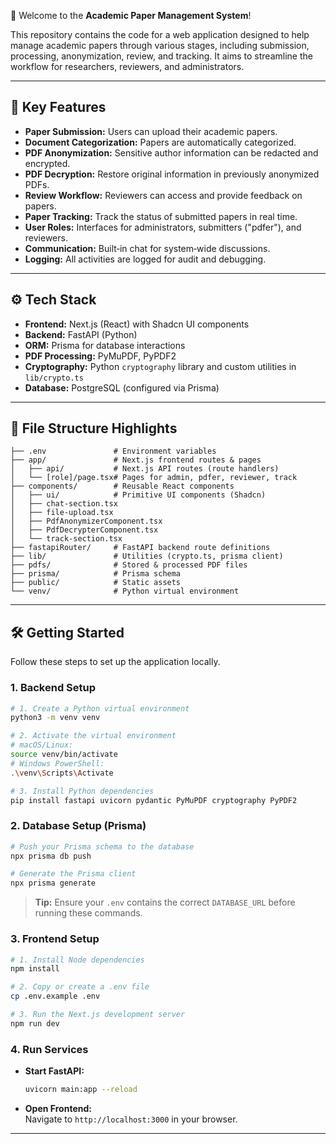 👋 Welcome to the **Academic Paper Management System**!

This repository contains the code for a web application designed to help manage academic papers through various stages, including submission, processing, anonymization, review, and tracking. It aims to streamline the workflow for researchers, reviewers, and administrators.

---

## 🚀 Key Features

- **Paper Submission:** Users can upload their academic papers.
- **Document Categorization:** Papers are automatically categorized.
- **PDF Anonymization:** Sensitive author information can be redacted and encrypted.
- **PDF Decryption:** Restore original information in previously anonymized PDFs.
- **Review Workflow:** Reviewers can access and provide feedback on papers.
- **Paper Tracking:** Track the status of submitted papers in real time.
- **User Roles:** Interfaces for administrators, submitters ("pdfer"), and reviewers.
- **Communication:** Built‑in chat for system‑wide discussions.
- **Logging:** All activities are logged for audit and debugging.

---

## ⚙ Tech Stack

- **Frontend:** Next.js (React) with Shadcn UI components
- **Backend:** FastAPI (Python)
- **ORM:** Prisma for database interactions
- **PDF Processing:** PyMuPDF, PyPDF2
- **Cryptography:** Python `cryptography` library and custom utilities in `lib/crypto.ts`
- **Database:** PostgreSQL (configured via Prisma)

---

## 📂 File Structure Highlights

```text
├── .env               # Environment variables
├── app/               # Next.js frontend routes & pages
│   ├── api/           # Next.js API routes (route handlers)
│   └── [role]/page.tsx# Pages for admin, pdfer, reviewer, track
├── components/        # Reusable React components
│   ├── ui/            # Primitive UI components (Shadcn)
│   ├── chat-section.tsx
│   ├── file-upload.tsx
│   ├── PdfAnonymizerComponent.tsx
│   ├── PdfDecrypterComponent.tsx
│   └── track-section.tsx
├── fastapiRouter/     # FastAPI backend route definitions
├── lib/               # Utilities (crypto.ts, prisma client)
├── pdfs/              # Stored & processed PDF files
├── prisma/            # Prisma schema
├── public/            # Static assets
└── venv/              # Python virtual environment
```

---

## 🛠 Getting Started

Follow these steps to set up the application locally.

### 1. Backend Setup

```bash
# 1. Create a Python virtual environment
python3 -m venv venv

# 2. Activate the virtual environment
# macOS/Linux:
source venv/bin/activate
# Windows PowerShell:
.\venv\Scripts\Activate

# 3. Install Python dependencies
pip install fastapi uvicorn pydantic PyMuPDF cryptography PyPDF2
```  

### 2. Database Setup (Prisma)

```bash
# Push your Prisma schema to the database
npx prisma db push

# Generate the Prisma client
npx prisma generate
```  

> **Tip:** Ensure your `.env` contains the correct `DATABASE_URL` before running these commands.

### 3. Frontend Setup

```bash
# 1. Install Node dependencies
npm install

# 2. Copy or create a .env file
cp .env.example .env

# 3. Run the Next.js development server
npm run dev
```  

### 4. Run Services

- **Start FastAPI:**  
  ```bash
  uvicorn main:app --reload
  ```  
- **Open Frontend:**  
  Navigate to `http://localhost:3000` in your browser.

---


